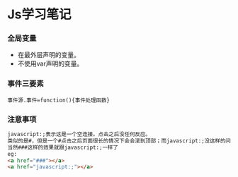 # Js学习笔记

###  全局变量

- 在最外层声明的变量。
- 不使用var声明的变量。

### 事件三要素

`事件源.事件=function(){事件处理函数}`

### 注意事项

```html
javascript:;表示这是一个空连接。点击之后没任何反应。
类似的是#，但是一个#点击之后页面很长的情况下会会滚到顶部；而javascript:;没这样的问题；
当然###这样的效果就跟javascript:;一样了
eg:
<a href="###"></a>
<a href="javascript:;"></a>
```

